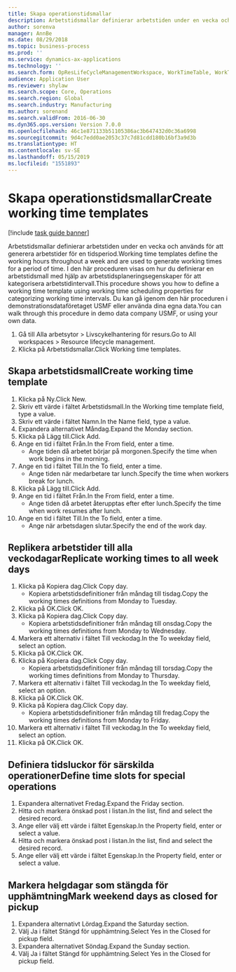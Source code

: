 ```yaml
---
title: Skapa operationstidsmallar
description: Arbetstidsmallar definierar arbetstiden under en vecka och används för att generera arbetstider för en tidsperiod.
author: sorenva
manager: AnnBe
ms.date: 08/29/2018
ms.topic: business-process
ms.prod: ''
ms.service: dynamics-ax-applications
ms.technology: ''
ms.search.form: OpResLifeCycleManagementWorkspace, WorkTimeTable, WorkTimeCopyDayDialog
audience: Application User
ms.reviewer: shylaw
ms.search.scope: Core, Operations
ms.search.region: Global
ms.search.industry: Manufacturing
ms.author: sorenand
ms.search.validFrom: 2016-06-30
ms.dyn365.ops.version: Version 7.0.0
ms.openlocfilehash: 46c1e871133b51105386ac3b647432d0c36a6998
ms.sourcegitcommit: 9d4c7edd0ae2053c37c7d81cdd180b16bf3a9d3b
ms.translationtype: HT
ms.contentlocale: sv-SE
ms.lasthandoff: 05/15/2019
ms.locfileid: "1551893"
---
```

# <a name="create-working-time-templates"></a><span data-ttu-id="97daa-103">Skapa operationstidsmallar</span><span class="sxs-lookup"><span data-stu-id="97daa-103">Create working time templates</span></span>

[!include [task guide banner](../../includes/task-guide-banner.md)]

<span data-ttu-id="97daa-104">Arbetstidsmallar definierar arbetstiden under en vecka och används för att generera arbetstider för en tidsperiod.</span><span class="sxs-lookup"><span data-stu-id="97daa-104">Working time templates define the working hours throughout a week and are used to generate working times for a period of time.</span></span> <span data-ttu-id="97daa-105">I den här proceduren visas om hur du definierar en arbetstidsmall med hjälp av arbetstidsplaneringsegenskaper för att kategorisera arbetstidintervall.</span><span class="sxs-lookup"><span data-stu-id="97daa-105">This procedure shows you how to define a working time template using working time scheduling properties for categorizing working time intervals.</span></span> <span data-ttu-id="97daa-106">Du kan gå igenom den här proceduren i demonstrationsdataföretaget USMF eller använda dina egna data.</span><span class="sxs-lookup"><span data-stu-id="97daa-106">You can walk through this procedure in demo data company USMF, or using your own data.</span></span>

1. <span data-ttu-id="97daa-107">Gå till Alla arbetsytor > Livscykelhantering för resurs.</span><span class="sxs-lookup"><span data-stu-id="97daa-107">Go to All workspaces > Resource lifecycle management.</span></span>
2. <span data-ttu-id="97daa-108">Klicka på Arbetstidsmallar.</span><span class="sxs-lookup"><span data-stu-id="97daa-108">Click Working time templates.</span></span>

## <a name="create-working-time-template"></a><span data-ttu-id="97daa-109">Skapa arbetstidsmall</span><span class="sxs-lookup"><span data-stu-id="97daa-109">Create working time template</span></span>
1. <span data-ttu-id="97daa-110">Klicka på Ny.</span><span class="sxs-lookup"><span data-stu-id="97daa-110">Click New.</span></span>
2. <span data-ttu-id="97daa-111">Skriv ett värde i fältet Arbetstidsmall.</span><span class="sxs-lookup"><span data-stu-id="97daa-111">In the Working time template field, type a value.</span></span>
3. <span data-ttu-id="97daa-112">Skriv ett värde i fältet Namn.</span><span class="sxs-lookup"><span data-stu-id="97daa-112">In the Name field, type a value.</span></span>
4. <span data-ttu-id="97daa-113">Expandera alternativet Måndag.</span><span class="sxs-lookup"><span data-stu-id="97daa-113">Expand the Monday section.</span></span>
5. <span data-ttu-id="97daa-114">Klicka på Lägg till.</span><span class="sxs-lookup"><span data-stu-id="97daa-114">Click Add.</span></span>
6. <span data-ttu-id="97daa-115">Ange en tid i fältet Från.</span><span class="sxs-lookup"><span data-stu-id="97daa-115">In the From field, enter a time.</span></span>
    * <span data-ttu-id="97daa-116">Ange tiden då arbetet börjar på morgonen.</span><span class="sxs-lookup"><span data-stu-id="97daa-116">Specify the time when work begins in the morning.</span></span>  
7. <span data-ttu-id="97daa-117">Ange en tid i fältet Till.</span><span class="sxs-lookup"><span data-stu-id="97daa-117">In the To field, enter a time.</span></span>
    * <span data-ttu-id="97daa-118">Ange tiden när medarbetare tar lunch.</span><span class="sxs-lookup"><span data-stu-id="97daa-118">Specify the time when workers break for lunch.</span></span>  
8. <span data-ttu-id="97daa-119">Klicka på Lägg till.</span><span class="sxs-lookup"><span data-stu-id="97daa-119">Click Add.</span></span>
9. <span data-ttu-id="97daa-120">Ange en tid i fältet Från.</span><span class="sxs-lookup"><span data-stu-id="97daa-120">In the From field, enter a time.</span></span>
    * <span data-ttu-id="97daa-121">Ange tiden då arbetet återupptas efter efter lunch.</span><span class="sxs-lookup"><span data-stu-id="97daa-121">Specify the time when work resumes after lunch.</span></span>  
10. <span data-ttu-id="97daa-122">Ange en tid i fältet Till.</span><span class="sxs-lookup"><span data-stu-id="97daa-122">In the To field, enter a time.</span></span>
    * <span data-ttu-id="97daa-123">Ange när arbetsdagen slutar.</span><span class="sxs-lookup"><span data-stu-id="97daa-123">Specify the end of the work day.</span></span>  

## <a name="replicate-working-times-to-all-week-days"></a><span data-ttu-id="97daa-124">Replikera arbetstider till alla veckodagar</span><span class="sxs-lookup"><span data-stu-id="97daa-124">Replicate working times to all week days</span></span>
1. <span data-ttu-id="97daa-125">Klicka på Kopiera dag.</span><span class="sxs-lookup"><span data-stu-id="97daa-125">Click Copy day.</span></span>
    * <span data-ttu-id="97daa-126">Kopiera arbetstidsdefinitioner från måndag till tisdag.</span><span class="sxs-lookup"><span data-stu-id="97daa-126">Copy the working times definitions from Monday to Tuesday.</span></span>  
2. <span data-ttu-id="97daa-127">Klicka på OK.</span><span class="sxs-lookup"><span data-stu-id="97daa-127">Click OK.</span></span>
3. <span data-ttu-id="97daa-128">Klicka på Kopiera dag.</span><span class="sxs-lookup"><span data-stu-id="97daa-128">Click Copy day.</span></span>
    * <span data-ttu-id="97daa-129">Kopiera arbetstidsdefinitioner från måndag till onsdag.</span><span class="sxs-lookup"><span data-stu-id="97daa-129">Copy the working times definitions from Monday to Wednesday.</span></span>  
4. <span data-ttu-id="97daa-130">Markera ett alternativ i fältet Till veckodag.</span><span class="sxs-lookup"><span data-stu-id="97daa-130">In the To weekday field, select an option.</span></span>
5. <span data-ttu-id="97daa-131">Klicka på OK.</span><span class="sxs-lookup"><span data-stu-id="97daa-131">Click OK.</span></span>
6. <span data-ttu-id="97daa-132">Klicka på Kopiera dag.</span><span class="sxs-lookup"><span data-stu-id="97daa-132">Click Copy day.</span></span>
    * <span data-ttu-id="97daa-133">Kopiera arbetstidsdefinitioner från måndag till torsdag.</span><span class="sxs-lookup"><span data-stu-id="97daa-133">Copy the working times definitions from Monday to Thursday.</span></span>  
7. <span data-ttu-id="97daa-134">Markera ett alternativ i fältet Till veckodag.</span><span class="sxs-lookup"><span data-stu-id="97daa-134">In the To weekday field, select an option.</span></span>
8. <span data-ttu-id="97daa-135">Klicka på OK.</span><span class="sxs-lookup"><span data-stu-id="97daa-135">Click OK.</span></span>
9. <span data-ttu-id="97daa-136">Klicka på Kopiera dag.</span><span class="sxs-lookup"><span data-stu-id="97daa-136">Click Copy day.</span></span>
    * <span data-ttu-id="97daa-137">Kopiera arbetstidsdefinitioner från måndag till fredag.</span><span class="sxs-lookup"><span data-stu-id="97daa-137">Copy the working times definitions from Monday to Friday.</span></span>  
10. <span data-ttu-id="97daa-138">Markera ett alternativ i fältet Till veckodag.</span><span class="sxs-lookup"><span data-stu-id="97daa-138">In the To weekday field, select an option.</span></span>
11. <span data-ttu-id="97daa-139">Klicka på OK.</span><span class="sxs-lookup"><span data-stu-id="97daa-139">Click OK.</span></span>

## <a name="define-time-slots-for-special-operations"></a><span data-ttu-id="97daa-140">Definiera tidsluckor för särskilda operationer</span><span class="sxs-lookup"><span data-stu-id="97daa-140">Define time slots for special operations</span></span>
1. <span data-ttu-id="97daa-141">Expandera alternativet Fredag.</span><span class="sxs-lookup"><span data-stu-id="97daa-141">Expand the Friday section.</span></span>
2. <span data-ttu-id="97daa-142">Hitta och markera önskad post i listan.</span><span class="sxs-lookup"><span data-stu-id="97daa-142">In the list, find and select the desired record.</span></span>
3. <span data-ttu-id="97daa-143">Ange eller välj ett värde i fältet Egenskap.</span><span class="sxs-lookup"><span data-stu-id="97daa-143">In the Property field, enter or select a value.</span></span>
4. <span data-ttu-id="97daa-144">Hitta och markera önskad post i listan.</span><span class="sxs-lookup"><span data-stu-id="97daa-144">In the list, find and select the desired record.</span></span>
5. <span data-ttu-id="97daa-145">Ange eller välj ett värde i fältet Egenskap.</span><span class="sxs-lookup"><span data-stu-id="97daa-145">In the Property field, enter or select a value.</span></span>

## <a name="mark-weekend-days-as-closed-for-pickup"></a><span data-ttu-id="97daa-146">Markera helgdagar som stängda för upphämtning</span><span class="sxs-lookup"><span data-stu-id="97daa-146">Mark weekend days as closed for pickup</span></span>
1. <span data-ttu-id="97daa-147">Expandera alternativt Lördag.</span><span class="sxs-lookup"><span data-stu-id="97daa-147">Expand the Saturday section.</span></span>
2. <span data-ttu-id="97daa-148">Välj Ja i fältet Stängd för upphämtning.</span><span class="sxs-lookup"><span data-stu-id="97daa-148">Select Yes in the Closed for pickup field.</span></span>
3. <span data-ttu-id="97daa-149">Expandera alternativet Söndag.</span><span class="sxs-lookup"><span data-stu-id="97daa-149">Expand the Sunday section.</span></span>
4. <span data-ttu-id="97daa-150">Välj Ja i fältet Stängd för upphämtning.</span><span class="sxs-lookup"><span data-stu-id="97daa-150">Select Yes in the Closed for pickup field.</span></span>

